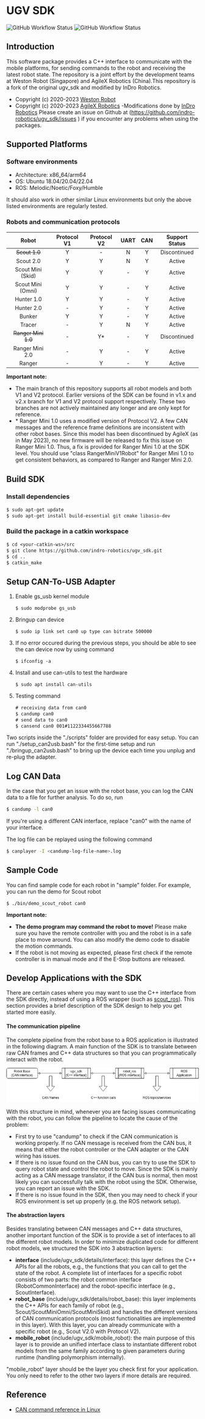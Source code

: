 # UGV SDK

![GitHub Workflow Status](https://github.com/westonrobot/ugv_sdk/workflows/Cpp/badge.svg)
![GitHub Workflow Status](https://github.com/westonrobot/ugv_sdk/workflows/ROS/badge.svg)

## Introduction

This software package provides a C++ interface to communicate with the mobile platforms, for sending commands to the
robot and receiving the latest robot state. The repository is a joint effort by the development teams at Weston Robot (Singapore) and AgileX Robotics (China).This repository is a fork of the original ugv_sdk and modified by InDro Robotics.

- Copyright (c) 2020-2023 [Weston Robot](https://www.westonrobot.com/)
- Copyright (c) 2020-2023 [AgileX Robotics](http://www.agilex.ai/?lang=zh-cn)
-Modifications done by [InDro Robotics](https://www.indrorobotics.ca/)
Please create an issue on Github at (https://github.com/indro-robotics/ugv_sdk/issues ) if you encounter any problems when
using the packages.

## Supported Platforms
### Software environments

* Architecture: x86_64/arm64
* OS: Ubuntu 18.04/20.04/22.04
* ROS: Melodic/Noetic/Foxy/Humble

It should also work in other similar Linux environments but only the above listed environments are regularly tested.

### Robots and communication protocols

|        Robot        | Protocol V1 | Protocol V2 | UART  |  CAN  | Support Status |
| :-----------------: | :---------: | :---------: | :---: | :---: | :------------: |
|    ~~Scout 1.0~~    |      Y      |      -      |   N   |   Y   |  Discontinued  |
|      Scout 2.0      |      Y      |      Y      |   N   |   Y   |     Active     |
|  Scout Mini (Skid)  |      Y      |      Y      |   -   |   Y   |     Active     |
|  Scout Mini (Omni)  |      Y      |      Y      |   -   |   Y   |     Active     |
|     Hunter 1.0      |      Y      |      Y      |   -   |   Y   |     Active     |
|     Hunter 2.0      |      -      |      Y      |   -   |   Y   |     Active     |
|       Bunker        |      Y      |      Y      |   -   |   Y   |     Active     |
|       Tracer        |      -      |      Y      |   N   |   Y   |     Active     |
| ~~Ranger Mini 1.0~~ |      -      |     Y*      |   -   |   Y   |  Discontinued  |
|   Ranger Mini 2.0   |      -      |      Y      |   -   |   Y   |     Active     |
|       Ranger        |      -      |      Y      |   -   |   Y   |     Active     |

**Important note:** 

* The main branch of this repository supports all robot models and both V1 and V2 protocol. Earlier versions of the SDK can be found in v1.x and v2.x branch for V1 and V2 protocol support respectively. These two branches are not actively maintained any longer and are only kept for reference.
* \* Ranger Mini 1.0 uses a modified version of Protocol V2. A few CAN messages and the reference frame definitions are inconsistent with other robot bases. Since this model has been discontinued by AgileX (as in May 2023), no new firmware will be released to fix this issue on Ranger Mini 1.0. Thus, a fix is provided for Ranger Mini 1.0 at the SDK level. You should use "class RangerMiniV1Robot" for Ranger Mini 1.0 to get consistent behaviors, as compared to Ranger and Ranger Mini 2.0.

## Build SDK

### Install dependencies

```
$ sudo apt-get update
$ sudo apt-get install build-essential git cmake libasio-dev
```

### Build the package in a catkin workspace

```
$ cd <your-catkin-ws>/src
$ git clone https://github.com/indro-robotics/ugv_sdk.git
$ cd ..
$ catkin_make
```

## Setup CAN-To-USB Adapter

1. Enable gs_usb kernel module
    ```
    $ sudo modprobe gs_usb
    ```
2. Bringup can device
   ```
   $ sudo ip link set can0 up type can bitrate 500000
   ```
3. If no error occured during the previous steps, you should be able to see the can device now by using command
   ```
   $ ifconfig -a
   ```
4. Install and use can-utils to test the hardware
    ```
    $ sudo apt install can-utils
    ```
5. Testing command
    ```
    # receiving data from can0
    $ candump can0
    # send data to can0
    $ cansend can0 001#1122334455667788
    ```

Two scripts inside the "./scripts" folder are provided for easy setup. You can run "./setup_can2usb.bash" for the
first-time setup and run "./bringup_can2usb.bash" to bring up the device each time you unplug and re-plug the adapter.

## Log CAN Data

In the case that you get an issue with the robot base, you can log the CAN data to a file for further analysis. To do
so, run

```bash
$ candump -l can0
```

If you're using a different CAN interface, replace "can0" with the name of your interface.

The log file can be replayed using the following command

```bash
$ canplayer -I <candump-log-file-name>.log
```

## Sample Code

You can find sample code for each robot in "sample" folder. For example, you can run the demo for Scout robot

```
$ ./bin/demo_scout_robot can0
```

**Important note:**

* **The demo program may command the robot to move!** Please make sure you have the remote controller with you and the
  robot is in a safe place to move around. You can also modify the demo code to disable the motion commands.
* If the robot is not moving as expected, please first check if the remote controller is in manual mode and if the
  E-Stop buttons are released.

## Develop Applications with the SDK

There are certain cases where you may want to use the C++ interface from the SDK directly, instead of using a ROS wrapper (such as [scout_ros](https://github.com/westonrobot/scout_ros)). This section provides a brief description of the SDK design to help you get started more easily.

#### The communication pipeline

The complete pipeline from the robot base to a ROS application is illustrated in the following diagram. A main function of the SDK is to translate between raw CAN frames and C++ data structures so that you can programmatically interact with the robot.

![Interface Hierarchy](./docs/interface_hierarchy.png)

With this structure in mind, whenever you are facing issues communicating with the robot, you can follow the pipeline to locate the cause of the problem: 

* First try to use "candump" to check if the CAN communication is working properly. If no CAN message is received from the CAN bus, it means that either the robot controller or the CAN adapter or the CAN wiring has issues. 
* If there is no issue found on the CAN bus, you can try to use the SDK to query robot state and control the robot to move. Since the SDK is mainly acting as a CAN message translator, if the CAN bus is normal, then most likely you can successfully talk with the robot using the SDK. Otherwise, you can report an issue with the SDK.
* If there is no issue found in the SDK, then you may need to check if your ROS environment is set up properly (e.g. the ROS network setup).

#### The abstraction layers

Besides translating between CAN messages and C++ data structures, another important function of the SDK is to provide a set of interfaces to all the different robot models. In order to minimize duplicated code for different robot models, we structured the SDK into 3 abstraction layers:

* **interface** (include/ugv_sdk/details/interface): this layer defines the C++ APIs for all the robots, e.g., the functions that you can call to get the state of the robot. A complete list of interfaces for a specific robot consists of two parts: the robot common interface (RobotCommonInterface) and the robot-specific interface (e.g., ScoutInterface).
* **robot_base** (include/ugv_sdk/details/robot_base): this layer implements the C++ APIs for each family of robot (e.g., Scout/ScoutMiniOmni/ScoutMiniSkid) and handles the different versions of CAN communication protocols (most functionalities are implemented in this layer). With this layer, you can already communicate with a specific robot (e.g., Scout V2.0 with Protocol V2).
* **mobile_robot** (include/ugv_sdk/mobile_robot): the main purpose of this layer is to provide an unified interface class to instantiate different robot models from the same family according to given parameters during runtime (handling polymorphism internally).

"mobile_robot" layer should be the layer you check first for your application. You only need to refer to the other two layers if more details are required.

## Reference

* [CAN command reference in Linux](https://notes.rdu.im/system/linux/canbus/)
